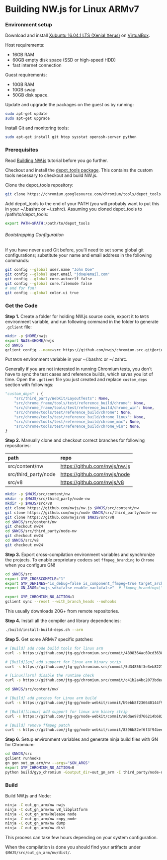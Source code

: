 # Building NW.js for Linux ARMv7

### Environment setup

Download and install [Xubuntu 16.04.1 LTS (Xenial Xerus)] on [VirtualBox].

Host requirements:

  - 16GB RAM
  - 60GB empty disk space (SSD or high-speed HDD)
  - fast internet connection

Guest requirements:

  - 10GB RAM
  - 10GB swap
  - 50GB disk space.


Update and upgrade the packages on the guest os by running:
```bash
sudo apt-get update
sudo apt-get upgrade
```

Install Git and monitoring tools:
```bash
sudo apt-get install git htop sysstat openssh-server python
```

### Prerequisites

Read [Building NW.js] tutorial before you go further.

Checkout and install the [depot_tools package]. This contains the custom tools necessary to checkout and build NW.js.

Clone the depot_tools repository:
```bash
git clone https://chromium.googlesource.com/chromium/tools/depot_tools.git
```

Add depot_tools to the end of your PATH (you will probably want to put this in your ~/.bashrc or ~/.zshrc). Assuming you cloned depot_tools to /path/to/depot_tools:
```bash
export PATH=$PATH:/path/to/depot_tools
```

###### Bootstrapping Configuration
If you have never used Git before, you’ll need to set some global git configurations; substitute your name and email address in the following commands:
```bash
git config --global user.name "John Doe"
git config --global user.email "jdoe@email.com"
git config --global core.autocrlf false
git config --global core.filemode false
# and for fun!
git config --global color.ui true
```

### Get the Code

**Step 1.** Create a folder for holding NW.js source code, export it to `NWJS` environment variable, and run following command in the folder to generate `.gclient` file:

```bash
mkdir -p $HOME/nwjs
export NWJS=$HOME/nwjs
cd $NWJS
gclient config --name=src https://github.com/nwjs/chromium.src.git@origin/nw24
```

Put `NWJS` environment variable in your ~/.bashrc or ~/.zshrc.

Generally if you are not interested in running Chromium tests, you don't have to sync the test cases and reference builds, which saves you lot of time. Open the `.gclient` file you just created and replace `custom_deps` section with followings:

```python
"custom_deps" : {
    "src/third_party/WebKit/LayoutTests": None,
    "src/chrome_frame/tools/test/reference_build/chrome": None,
    "src/chrome_frame/tools/test/reference_build/chrome_win": None,
    "src/chrome/tools/test/reference_build/chrome": None,
    "src/chrome/tools/test/reference_build/chrome_linux": None,
    "src/chrome/tools/test/reference_build/chrome_mac": None,
    "src/chrome/tools/test/reference_build/chrome_win": None,
}
```

**Step 2.** Manually clone and checkout correct branches for following repositories:

| path | repo |
|:---- |:---- |
| src/content/nw | https://github.com/nwjs/nw.js |
| src/third_party/node | https://github.com/nwjs/node |
| src/v8 | https://github.com/nwjs/v8 |


```bash
mkdir -p $NWJS/src/content/nw
mkdir -p $NWJS/src/third_party/node-nw
mkdir -p $NWJS/src/v8
git clone https://github.com/nwjs/nw.js $NWJS/src/content/nw
git clone https://github.com/nwjs/node $NWJS/src/third_party/node-nw
git clone https://github.com/nwjs/v8 $NWJS/src/v8
cd $NWJS/src/content/nw
git checkout nw24
cd $NWJS/src/third_party/node-nw
git checkout nw24
cd $NWJS/src/v8
git checkout nw24
```

**Step 3.** Export cross-compilation environment variables and synchronize the projects. To enable proprietary codecs set `ffmpeg_branding` to `Chrome` when you configure GN!

```bash
cd $NWJS/src
export GYP_CROSSCOMPILE="1"
export GYP_DEFINES="is_debug=false is_component_ffmpeg=true target_arch=arm target_cpu=\"arm\" arm_float_abi=hard"
export GN_ARGS="nwjs_sdk=false enable_nacl=false"  # ffmpeg_branding=\"Chrome\"

export GYP_CHROMIUM_NO_ACTION=1
gclient sync --reset --with_branch_heads --nohooks
```

This usually downloads 20G+ from remote repositories.

**Step 4.** Install all the compiler and library dependencies:
```bash
./build/install-build-deps.sh --arm
```

**Step 5.** Get some ARMv7 specific patches:
```bash
# [Build] add node build tools for linux arm
curl -s https://github.com/jtg-gg/chromium.src/commit/4898364ac69cd36387d9a2abc525a8296188a15e.patch | git am &&

# [Build][gn] add support for linux arm binary strip
curl -s https://github.com/jtg-gg/chromium.src/commit/5d34856f3e3eb8227685e2b897d39f9483935175.patch | git am &&

# [Linux][arm] disable the runtime check
curl -s https://github.com/jtg-gg/chromium.src/commit/c41b2a4bc2073bdea5fa4067cd20e7841c49ceee.patch | git am &&

cd $NWJS/src/content/nw/

# [Build] add patches for Linux arm build
curl -s https://github.com/jtg-gg/node-webkit/commit/b9ebb8f236640144f922cdb154ebf654108afcd8.patch | git am &&

# [Build][Linux] add support for linux arm binary strip
curl -s https://github.com/jtg-gg/node-webkit/commit/a6dae97d766214b68215ba14dfb45883d2871756.patch | git am &&

# [Build] remove ffmpeg patch
curl -s https://github.com/jtg-gg/node-webkit/commit/8396b82ef6f3f94beed7aad80d7aa761f9b02c60.patch | git am
```

**Step 6.** Setup environment variables and generate ninja build files with GN for Chromium:
```bash
cd $NWJS/src
gclient runhooks
gn gen out_gn_arm/nw --args="$GN_ARGS"
export GYP_CHROMIUM_NO_ACTION=0
python build/gyp_chromium -Goutput_dir=out_gn_arm -I third_party/node-nw/build/common.gypi third_party/node-nw/node.gyp
```

### Build

Build NW.js and Node:
```bash
ninja -C out_gn_arm/nw nwjs
ninja -C out_gn_arm/nw v8_libplatform
ninja -C out_gn_arm/Release node
ninja -C out_gn_arm/nw copy_node
ninja -C out_gn_arm/nw dump
ninja -C out_gn_arm/nw dist
```

This process can take few hours depending on your system configuration.

When the compilation is done you should find your artifacts under `$NWJS/src/out_gn_arm/nw/dist/`.

[Xubuntu 16.04.1 LTS (Xenial Xerus)]: http://cdimage.ubuntu.com/xubuntu/releases/xenial/release/xubuntu-16.04.1-desktop-amd64.iso
[Ubuntu 14.04.5 LTS (Trusty Tahr)]: http://releases.ubuntu.com/14.04/ubuntu-14.04.5-desktop-amd64.iso
[VirtualBox]: https://www.virtualbox.org/wiki/Downloads
[Building NW.js]: http://docs.nwjs.io/en/latest/For%20Developers/Building%20NW.js/
[depot_tools package]: https://commondatastorage.googleapis.com/chrome-infra-docs/flat/depot_tools/docs/html/depot_tools_tutorial.html#_setting_up
